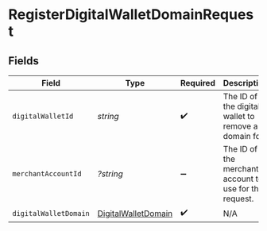 # RegisterDigitalWalletDomainRequest


## Fields

| Field                                                   | Type                                                    | Required                                                | Description                                             | Example                                                 |
| ------------------------------------------------------- | ------------------------------------------------------- | ------------------------------------------------------- | ------------------------------------------------------- | ------------------------------------------------------- |
| `digitalWalletId`                                       | *string*                                                | :heavy_check_mark:                                      | The ID of the digital wallet to remove a domain for.    | 1808f5e6-b49c-4db9-94fa-22371ea352f5                    |
| `merchantAccountId`                                     | *?string*                                               | :heavy_minus_sign:                                      | The ID of the merchant account to use for this request. | default                                                 |
| `digitalWalletDomain`                                   | [DigitalWalletDomain](./DigitalWalletDomain.md)         | :heavy_check_mark:                                      | N/A                                                     |                                                         |